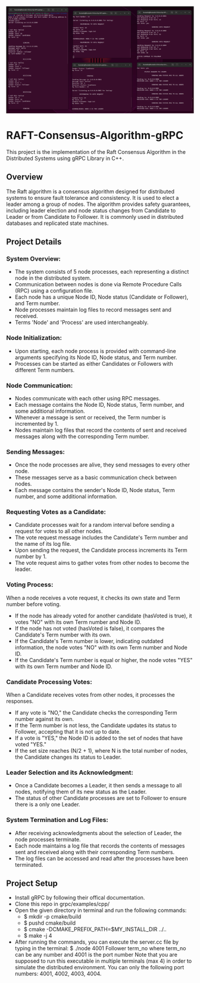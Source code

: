 ###

<p align="center">
  <img src="https://github.com/HusnainZee/RAFT-Consensus-Algorithm-gRPC/blob/main/Visualization.png" alt="RAFT Visualization" /> 
</p>

# RAFT-Consensus-Algorithm-gRPC
This project is the implementation of the Raft Consensus Algorithm in the Distributed Systems using gRPC Library in C++.

## Overview
The Raft algorithm is a consensus algorithm designed for distributed systems to ensure fault tolerance and consistency. It is used to elect a leader among a group of nodes. The algorithm provides safety guarantees, including leader election and node status changes from Candidate to Leader or from Candidate to Follower. It is commonly used in distributed databases and replicated state machines.

## Project Details
### System Overview:

- The system consists of 5 node processes, each representing a distinct node in the distributed system.
- Communication between nodes is done via Remote Procedure Calls (RPC) using a configuration file.
- Each node has a unique Node ID, Node status (Candidate or Follower), and Term number.
- Node processes maintain log files to record messages sent and received.
- Terms 'Node' and 'Process' are used interchangeably.

### Node Initialization:

- Upon starting, each node process is provided with command-line arguments specifying its Node ID, Node status, and Term number.
- Processes can be started as either Candidates or Followers with different Term numbers.

### Node Communication:

- Nodes communicate with each other using RPC messages.
- Each message contains the Node ID, Node status, Term number, and some additional information.
- Whenever a message is sent or received, the Term number is incremented by 1.
- Nodes maintain log files that record the contents of sent and received messages along with the corresponding Term number.

### Sending Messages:

- Once the node processes are alive, they send messages to every other node.
- These messages serve as a basic communication check between nodes.
- Each message contains the sender's Node ID, Node status, Term number, and some additional information.

### Requesting Votes as a Candidate:

- Candidate processes wait for a random interval before sending a request for votes to all other nodes.
- The vote request message includes the Candidate's Term number and the name of its log file.
- Upon sending the request, the Candidate process increments its Term number by 1.
- The vote request aims to gather votes from other nodes to become the leader.
 
### Voting Process:

When a node receives a vote request, it checks its own state and Term number before voting.
- If the node has already voted for another candidate (hasVoted is true), it votes "NO" with its own Term number and Node ID.
- If the node has not voted (hasVoted is false), it compares the Candidate's Term number with its own.
- If the Candidate's Term number is lower, indicating outdated information, the node votes "NO" with its own Term number and Node ID.
- If the Candidate's Term number is equal or higher, the node votes "YES" with its own Term number and Node ID.

### Candidate Processing Votes:

When a Candidate receives votes from other nodes, it processes the responses.
- If any vote is "NO," the Candidate checks the corresponding Term number against its own.
- If the Term number is not less, the Candidate updates its status to Follower, accepting that it is not up to date.
- If a vote is "YES," the Node ID is added to the set of nodes that have voted "YES."
- If the set size reaches (N/2 + 1), where N is the total number of nodes, the Candidate changes its status to Leader.


### Leader Selection and its Acknowledgment:

- Once a Candidate becomes a Leader, it then sends a message to all nodes, notifying them of its new status as the Leader.
- The status of other Candidate processes are set to Follower to ensure there is a only one Leader.

### System Termination and Log Files:

- After receiving acknowledgments about the selection of Leader, the node processes terminate.
- Each node maintains a log file that records the contents of messages sent and received along with their corresponding Term numbers.
- The log files can be accessed and read after the processes have been terminated.

## Project Setup
- Install gRPC by following their offical documentation.
- Clone this repo in grpc/examples/cpp/
- Open the given directory in terminal and run the following commands:
  - $ mkdir -p cmake/build
  - $ pushd cmake/build
  - $ cmake -DCMAKE_PREFIX_PATH=$MY_INSTALL_DIR ../..
  - $ make -j 4
- After running the commands, you can execute the server.cc file by typing in the terminal: $ ./node 4001 Follower term_no where term_no can be any number and 4001 is the port number Note that you are supposed to run this executable in multiple terminals (max 4) in order to simulate the distributed environment. You can only the following port numbers: 4001, 4002, 4003, 4004.

